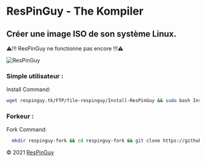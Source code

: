 # ResPinGuy - The Kompiler
## Créer une image ISO de son système Linux.

⚠!!! ResPinGuy ne fonctionne pas encore !!!⚠

![ResPinGuy](http://respinguy.tk/logo-img-theme/logo/ResPinGuy-BF.png)

### Simple utilisateur :
Install Command:

```bash
wget respinguy.tk/FTP/file-respinguy/Install-ResPinGuy && sudo bash Install-ResPinGuy
```

### Forkeur :
Fork Command:
```bash
  mkdir respinguy-fork && cd respinguy-fork && git clone https://github.com/ResPinGuy/ResPinGuy.git && cd ResPinGuy && bash ./build
```

&copy; 2021 [ResPinGuy](http://respinguy.tk)

